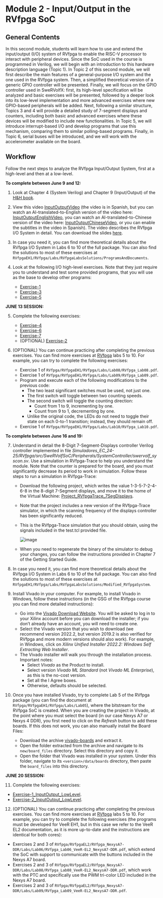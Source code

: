 # Module 2 - Input/Output in the RVfpga SoC

## General Contents
In this second module, students will learn how to use and extend the input/output (I/O) system of RVfpga to enable the RISC-V processor to interact with peripheral devices. Since the SoC used in the course is programmed in Verilog, we will begin with an introduction to this hardware description language (Topic 1).
In Topic 2 of this second module, we will first describe the main features of a general-purpose I/O system and the one used in the RVfpga system. Then, a simplified theoretical version of a generic GPIO controller will be presented. Finally, we will focus on the GPIO controller used in SweRVolfX: first, its high-level specification will be analyzed and basic exercises will be presented, followed by a deeper look into its low-level implementation and more advanced exercises where new GPIO-based peripherals will be added.
Next, following a similar structure, Topics 3 and 4 will provide a detailed study of 7-segment displays and counters, including both basic and advanced exercises where these devices will be modified to include new functionalities.
In Topic 5, we will introduce interrupt-based I/O and develop programs that use this mechanism, comparing them to similar polling-based programs.
Finally, in Topic 6, serial buses will be introduced, and we will work with the accelerometer available on the board.

## Workflow
Follow the next steps to analyze the RVfpga Input/Output System, first at a high-level and then at a low-level.

**To complete between June 9 and 12:**

1. Look at Chapter 4 (System Verilog) and Chapter 9 (Input/Output) of the [H&H book](https://www.amazon.es/Digital-Design-Computer-Architecture-RISC-V/dp/0128200642).

2. View this video [InputOutputVideo](https://www.youtube.com/watch?v=8fK-CoEbo0Y) (the video is in Spanish, but you can watch an AI-translated-to-English version of the video here: [InputOutputEnglishVideo](https://www.youtube.com/watch?v=oIRFxQEBNAc), you can watch an AI-translated-to-Chinese version of the video here: [InputOutputChineseVideo](https://www.youtube.com/watch?v=gG0HSeJ9ew8), or you can enable the subtitles in the video in Spanish). The video describes the RVfpga I/O System in detail. You can download the slides [here](https://drive.google.com/file/d/1Fv4-I8DwISdqqDpol4i_BMZNzK4QmpOe/view?usp=sharing).

3. In case you need it, you can find more theoretical details about the RVfpga I/O System in Labs 6 to 10 of the full package. You can also find the solutions to most of these exercises at ```RVfpgaEH1/RVfpga/Labs/RVfpgaLabsSolutions/ProgramsAndDocuments```.

4. Look at the following I/O high-level exercises. Note that they just require you to understand and test some provided programs, that you will use as the base to develop other programs:
   * [Exercise-1](https://github.com/artecs-group/RVfpga-sim-addons/tree/main/Computer_Organization/Lab4#exercise-1)
   * [Exercise-3](https://github.com/artecs-group/RVfpga-sim-addons/tree/main/Computer_Organization/Lab4#exercise-3)
   * [Exercise-5](https://github.com/artecs-group/RVfpga-sim-addons/tree/main/Computer_Organization/Lab4#exercise-5)

**JUNE 13 SESSION:**
<!--
-->
5. Complete the following exercises:
   * [Exercise-4](https://github.com/artecs-group/RVfpga-sim-addons/tree/main/Computer_Organization/Lab4#exercise-4)
   * [Exercise-6](https://github.com/artecs-group/RVfpga-sim-addons/tree/main/Computer_Organization/Lab4#exercise-6)
   * [Exercise-7](https://github.com/artecs-group/RVfpga-sim-addons/tree/main/Computer_Organization/Lab4#exercise-7)
   * (OPTIONAL) [Exercise-2](https://github.com/artecs-group/RVfpga-sim-addons/tree/main/Computer_Organization/Lab4#exercise-2)

6. (OPTIONAL) You can continue practicing after completing the previous exercises. You can find more exercises at [RVfpga](https://university.imgtec.com/rvfpga-el2-v3-0-english-downloads-page/) labs 5 to 10. For example, you can try to complete the following exercises:
   * Exercise 1 of ```RVfpga/RVfpgaEH1/RVfpga/Labs/Lab08/RVfpga_Lab08.pdf```.
   * Exercise 1 of ```RVfpga/RVfpgaEH1/RVfpga/Labs/Lab09/RVfpga_Lab09.pdf```.
   * Program and execute each of the following modifications to the previous code:
       * The two least significant switches must be used, not just one.
       * The first switch will toggle between two counting speeds.
       * The second switch will toggle the counting direction:
           * Count from 1 to 9, incrementing by one.
           * Count from 9 to 1, decrementing by one.
       * Unlike the original code, the LEDs do not need to toggle their state on each 0-to-1 transition; instead, they should remain off.
   * Exercise 1 of ```RVfpga/RVfpgaEH1/RVfpga/Labs/Lab10/RVfpga_Lab10.pdf```.

**To complete between June 16 and 19:**

7. Understand in detail the 8-Digit 7-Segment-Displays controller Verilog controller implemented in file *Simuladores_EC_24-25/RVfpga/src/SweRVolfSoC/Peripherals/SystemController/swervolf_syscon.sv*. Use a simulation in RVfpga-Trace to help you understand the module. Note that the counter is prepared for the board, and you must significantly decrease its period to work in simulation. Follow these steps to run a simulation in RVfpga-Trace:

    * Download the following project, which writes the value 1-3-5-7-2-4-6-8 in the 8-digit 7-Segment displays, and move it to the home of the Virtual Machine: [Project_RVfpgaTrace_7SegDisplays](https://drive.google.com/file/d/1WIYOgUAcneO_M4VfKQ0ZhYQ7s_tyD-tS/view?usp=sharing).
    * Note that the project includes a new version of the RVfpga-Trace simulator, in which the scanning frequency of the displays controller has been significantly reduced.
    * This is the RVfpga-Trace simulation that you should obtain, using the signals included in the test.tcl provided file. 

      ![image](https://github.com/user-attachments/assets/c7c58d6c-b1ea-4f50-9b1d-03850db7ba97)

    * When you need to regenerate the binary of the simulator to debug your changes, you can follow the instructions provided in Chapter 7 of the Getting Started Guide.

8. In case you need it, you can find more theoretical details about the RVfpga I/O System in Labs 6 to 10 of the full package. You can also find the solutions to most of these exercises at ```RVfpgaEH1/RVfpga/Labs/RVfpgaLabsSolutions/Modified_RVfpgaSystem```.

9. Install Vivado in your computer. For example, to install Vivado in Windows, follow these instructions (in the GSG of the RVfpga course you can find more detailed instructions):
    * Go into the [Vivado Download Website](https://www.xilinx.com/support/download/index.html/content/xilinx/en/downloadNav/vivado-design-tools/archive.html). You will be asked to log in to your Xilinx account before you can download the installer; if you don’t already have an account, you will need to create one.
    * Select the Vivado version that you wish to download (we recommend version 2022.2, but version 2019.2 is also verified for RVfpga and more modern versions should also work). For example, in Windows, click on *Xilinx Unified Installer 2022.2: Windows Self Extracting Web Installer*.
    * The Vivado installer will walk you through the installation process. Important notes:
      * Select *Vivado* as the Product to install.
      * Select version *Vivado ML Standard* (not *Vivado ML Enterprise*), as this is the no-cost version.
      * Set all the I Agree boxes.
      * Otherwise, defaults should be selected.

10. Once you have installed Vivado, try to complete Lab 5 of the RVfpga package (you can find the document at ```RVfpga/RVfpgaEH1/RVfpga/Labs/Lab05```), where the bitstream for the RVfpga SoC is created. When you are creating the project in Vivado, at the point where you must select the board (in our case Nexys A7 or Nexys 4 DDR), you first need to click on the *Refresh* button to add these boards. If this does not work, you can also manually install the Board Files:
    * Download the archive [vivado-boards](https://github.com/Digilent/vivado-boards/archive/master.zip?_ga=2.158467251.828100773.1587959567-2022567073.1577108610) and extract it.
    * Open the folder extracted from the archive and navigate to its ```new/board_files``` directory. Select this directory and copy it.
    * Open the folder that Vivado was installed in your system. Under this folder, navigate to its ```<version>/data/boards``` directory, then paste the ```board_files``` into this directory.

**JUNE 20 SESSION:**
<!--
-->
11. Complete the following exercises:
   * [Exercise-1_InputOutput_LowLevel](https://github.com/artecs-group/RVfpga-sim-addons/tree/main/Integrated_Systems_Architecture/Lab8#exercise-1).
   * [Exercise-2_InputOutput_LowLevel](https://github.com/artecs-group/RVfpga-sim-addons/tree/main/Integrated_Systems_Architecture/Lab8#exercise-2).
12. (OPTIONAL) You can continue practicing after completing the previous exercises. You can find more exercises at [RVfpga](https://university.imgtec.com/rvfpga-el2-v3-0-english-downloads-page/) labs 5 to 10. For example, you can try to complete the following exercises (the programs must be developed for VeeR EH1, but in this case we refer to the VeeR EL2 documentation, as it is more up-to-date and the instructions are identical for both cores):
   * Exercises 2 and 3 of ```RVfpga/RVfpgaEL2/RVfpga_NexysA7-DDR/Labs/Lab06/RVfpga_Lab06_VeeR-EL2_NexysA7-DDR.pdf```, which extend the SoC with support to communicate with the buttons included in the Nexys A7 board.
   * Exercises 2 and 3 of ```RVfpga/RVfpgaEL2/RVfpga_NexysA7-DDR/Labs/Lab08/RVfpga_Lab08_VeeR-EL2_NexysA7-DDR.pdf```, which work with the PTC and specifically use the PWM tri-color LED included in the Nexys A7 board.
   * Exercises 2 and 3 of ```RVfpga/RVfpgaEL2/RVfpga_NexysA7-DDR/Labs/Lab09/RVfpga_Lab09_VeeR-EL2_NexysA7-DDR.pdf```.
